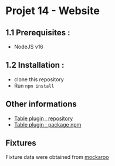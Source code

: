 # Projet 14 - Website

## 1.1 Prerequisites :
- NodeJS v16

## 1.2 Installation :
- clone this repository
- Run `npm install`

## Other informations
- [Table plugin : repository](https://github.com/f4b4nd/fabienAndria_table-plugin_25062022)
- [Table plugin : package npm](https://www.npmjs.com/package/f4b4nd-table-plugin)

## Fixtures
Fixture data were obtained from [mockaroo](https://www.mockaroo.com/)

